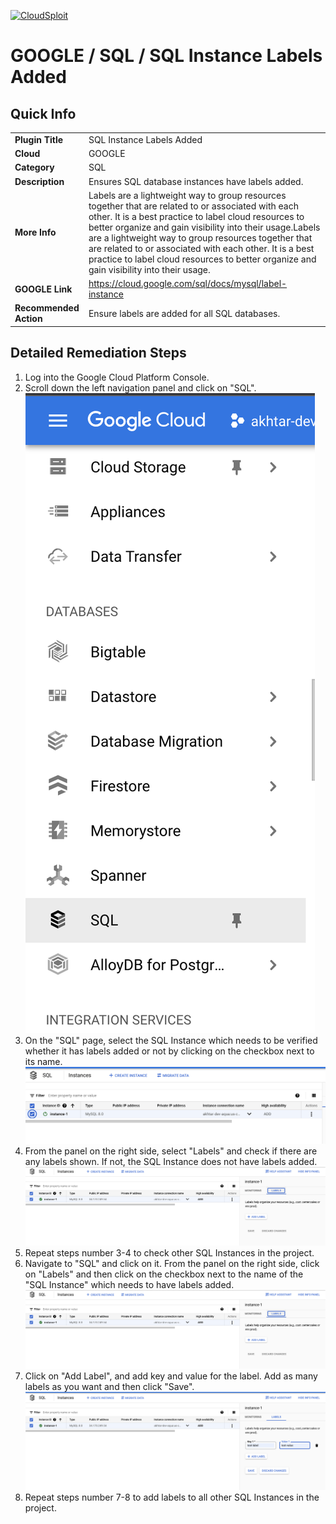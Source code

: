 [![CloudSploit](https://cloudsploit.com/img/logo-new-big-text-100.png "CloudSploit")](https://cloudsploit.com)

# GOOGLE / SQL / SQL Instance Labels Added

## Quick Info

| | |
|-|-|
| **Plugin Title** | SQL Instance Labels Added |
| **Cloud** | GOOGLE |
| **Category** | SQL |
| **Description** | Ensures SQL database instances have labels added. |
| **More Info** | Labels are a lightweight way to group resources together that are related to or associated with each other. It is a best practice to label cloud resources to better organize and gain visibility into their usage.Labels are a lightweight way to group resources together that are related to or associated with each other. It is a best practice to label cloud resources to better organize and gain visibility into their usage. |
| **GOOGLE Link** | https://cloud.google.com/sql/docs/mysql/label-instance |
| **Recommended Action** | Ensure labels are added for all SQL databases. |

## Detailed Remediation Steps
1. Log into the Google Cloud Platform Console.
2. Scroll down the left navigation panel and click on "SQL". </br> <img src="../../../resources/google/sql/sql-instance-labels-added/step2.png">
3. On the "SQL" page, select the SQL Instance which needs to be verified whether it has labels added or not by clicking on the checkbox next to its name.</br> <img src="../../../resources/google/sql/sql-instance-labels-added/step3.png"/>
4. From the panel on the right side, select "Labels" and check if there are any labels shown. If not, the SQL Instance does not have labels added.</br> <img src="../../../resources/google/sql/sql-instance-labels-added/step4.png"/>
5. Repeat steps number 3-4 to check other SQL Instances in the project.</br>
6. Navigate to "SQL" and click on it. From the panel on the right side, click on "Labels" and then click on the checkbox next to the name of the "SQL Instance" which needs to have labels added.</br> <img src="../../../resources/google/sql/sql-instance-labels-added/step4.png"/>
7. Click on "Add Label", and add key and value for the label. Add as many labels as you want and then click "Save".</br> <img src="../../../resources/google/sql/sql-instance-labels-added/step7.png"/>
8. Repeat steps number 7-8 to add labels to all other SQL Instances in the project.</br>
